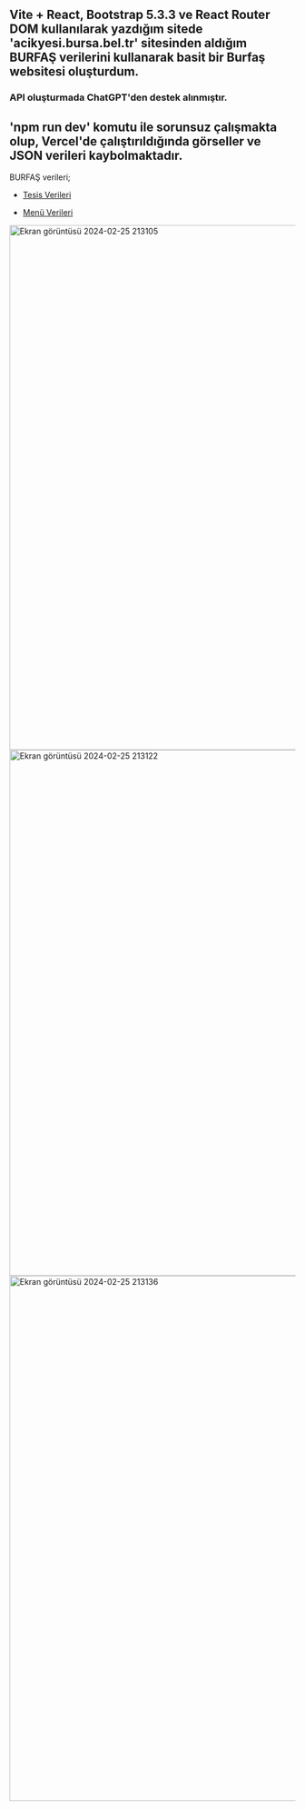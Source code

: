 ## Vite + React, Bootstrap 5.3.3 ve React Router DOM kullanılarak yazdığım sitede 'acikyesi.bursa.bel.tr' sitesinden aldığım BURFAŞ verilerini kullanarak basit bir Burfaş websitesi oluşturdum.

### API oluşturmada ChatGPT'den destek alınmıştır.

## 'npm run dev' komutu ile sorunsuz çalışmakta olup, Vercel'de çalıştırıldığında görseller ve JSON verileri kaybolmaktadır.

BURFAŞ verileri;

* [Tesis Verileri](https://acikyesil.bursa.bel.tr/dataset/burfas-sosyaltesisleri/resource/66ca5eef-dae1-4ae5-9c56-2c060807e868)

* [Menü Verileri](https://acikyesil.bursa.bel.tr/dataset/burfas-menu/resource/5e839242-43b9-4d10-af6d-3b711247b7d8)


<img width="924" alt="Ekran görüntüsü 2024-02-25 213105" src="https://github.com/CerenStrange/bitirmeprojesi/assets/157277848/bbae7a99-59a6-40a2-8630-bea0d26294b0">
<img width="926" alt="Ekran görüntüsü 2024-02-25 213122" src="https://github.com/CerenStrange/bitirmeprojesi/assets/157277848/83050381-c242-42e4-87d5-76821be7fc0c">
<img width="925" alt="Ekran görüntüsü 2024-02-25 213136" src="https://github.com/CerenStrange/bitirmeprojesi/assets/157277848/5ca413f4-b451-407c-a7c9-eb8f5f636be1">
